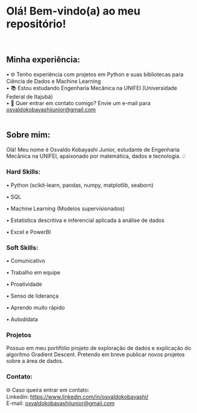 # Olá! Bem-vindo(a) ao meu repositório!
<br>



## Minha experiência:
• 🌐 Tenho experiência com projetos em Python e suas bibliotecas para Ciência de Dados e Machine Learning<br>
• 📚 Estou estudando Engenharia Mecânica na UNIFEI (Universidade Federal de Itajubá) <br>
• 📧 Quer entrar em contato comigo? Envie um e-mail para osvaldokobayashijunior@gmail.com <br>
<br>

## Sobre mim:
Olá! Meu nome é Osvaldo Kobayashi Junior, estudante de Engenharia Mecânica na UNIFEI, apaixonado por matemática, dados e tecnologia. 💡<br>

### Hard Skills:
• Python (scikit-learn, pandas, numpy, matplotlib, seaborn)

• SQL

• Machine Learning (Modelos supervisionados)

• Estatística descritiva e inferencial aplicada à análise de dados

• Excel e PowerBI <br>

### Soft Skills:
• Comunicativo

• Trabalho em equipe

• Proatividade

• Senso de liderança

• Aprendo muito rápido

• Autodidata<br>

### Projetos

Possuo em meu portifólio projeto de exploração de dados e explicação do algorítmo Gradient Descent. Pretendo em breve publicar novos projetos sobre a área de dados.<br>

### Contato:

🌐 Caso queira entrar em contato:<br>
Linkedin: https://www.linkedin.com/in/osvaldokobayashi/<br>
E-mail: osvaldokobayashijunior@gmail.com
